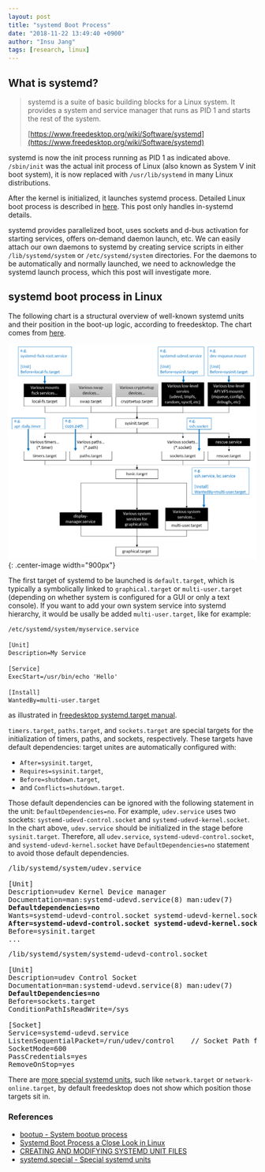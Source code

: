 ```yaml
---
layout: post
title: "systemd Boot Process"
date: "2018-11-22 13:49:40 +0900"
author: "Insu Jang"
tags: [research, linux]
---
```


## What is systemd?
> systemd is a suite of basic building blocks for a Linux system. It provides a system and service manager that runs as PID 1 and starts the rest of the system.
>
> [https://www.freedesktop.org/wiki/Software/systemd](https://www.freedesktop.org/wiki/Software/systemd)

systemd is now the init process running as PID 1 as indicated above.
`/sbin/init` was the actual init process of Linux (also known as System V init boot system),
it is now replaced with `/usr/lib/systemd` in many Linux distributions.

After the kernel is initialized, it launches systemd process.
Detailed Linux boot process is described in [here](https://www.thegeekstuff.com/2011/02/linux-boot-process/).
This post only handles in-systemd details.

systemd provides parallelized boot, uses sockets and d-bus activation for starting services, offers on-demand daemon launch, etc.
We can easily attach our own daemons to systemd by creating service scripts in either `/lib/systemd/system` or `/etc/systemd/system` directories.
For the daemons to be automatically and normally launched, we need to acknowledge the systemd launch process, which this post will investigate more.

## systemd boot process in Linux

The following chart is a structural overview of well-known systemd units and their position in the boot-up logic,
according to freedesktop.
The chart comes from [here](https://www.freedesktop.org/software/systemd/man/bootup.html).

![systemd-boot](/assets/images/181126/systemd_boot.png){: .center-image width="900px"}

The first target of systemd to be launched is `default.target`, which is typically a symbolically linked to `graphical.target` or `multi-user.target`
(depending on whether system is configured for a GUI or only a text console).
If you want to add your own system service into systemd hierarchy, it would be usally be added `multi-user.target`, like for example:
```
/etc/systemd/system/myservice.service

[Unit]
Description=My Service

[Service]
ExecStart=/usr/bin/echo 'Hello'

[Install]
WantedBy=multi-user.target
```

as illustrated in [freedesktop systemd.target manual](https://www.freedesktop.org/software/systemd/man/systemd.target.html).

`timers.target`, `paths.target`, and `sockets.target` are special targets for the initialization of timers, paths, and sockets, respectively.
These targets have default dependencies: target unites are automatically configured with:

- `After=sysinit.target`,
- `Requires=sysinit.target`,
- `Before=shutdown.target`,
- and `Conflicts=shutdown.target`.

Those default dependencies can be ignored with the following statement in the unit: `DefaultDependencies=no`.
For example, `udev.service` uses two sockets: `systemd-udevd-control.socket` and `systemd-udevd-kernel.socket`. In the chart above, `udev.service` should be initialized in the stage before `sysinit.target`.
Therefore, all `udev.service`, `systemd-udevd-control.socket`, and `systemd-udevd-kernel.socket` have `DefaultDependencies=no` statement to avoid those default dependencies.

<pre>
/lib/systemd/system/udev.service

[Unit]
Description=udev Kernel Device manager
Documentation=man:systemd-udevd.service(8) man:udev(7)
<b>Defaultdependencies=no</b>
Wants=systemd-udevd-control.socket systemd-udevd-kernel.socket
<b>After=systemd-udevd-control.socket systemd-udevd-kernel.socket systemd-sysusers.service</b>
Before=sysinit.target
...
</pre>

<pre>
/lib/systemd/system/systemd-udevd-control.socket

[Unit]
Description=udev Control Socket
Documentation=man:systemd-udevd.service(8) man:udev(7)
<b>DefaultDependencies=no</b>
Before=sockets.target
ConditionPathIsReadWrite=/sys

[Socket]
Service=systemd-udevd.service
ListenSequentialPacket=/run/udev/control    // Socket Path for FIFO UNIX domain socket
SocketMode=600
PassCredentials=yes
RemoveOnStop=yes
</pre>

There are [more special systemd units](https://www.freedesktop.org/software/systemd/man/systemd.special.html#),
such like `network.target` or `network-online.target`,
by default freedesktop does not show which position those targets sit in.

### References
- [bootup - System bootup process](https://www.freedesktop.org/software/systemd/man/bootup.html)
- [Systemd Boot Process a Close Look in Linux](https://linoxide.com/linux-how-to/systemd-boot-process/)
- [CREATING AND MODIFYING SYSTEMD UNIT FILES](https://access.redhat.com/documentation/en-us/red_hat_enterprise_linux/7/html/system_administrators_guide/sect-managing_services_with_systemd-unit_files)
- [systemd.special - Special systemd units](https://www.freedesktop.org/software/systemd/man/systemd.special.html)
